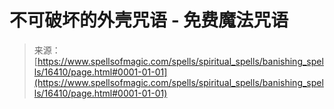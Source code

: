 <!--yml

category: 未分类

date: 2024-06-12 18:56:34

-->

# 不可破坏的外壳咒语 - 免费魔法咒语

> 来源：[https://www.spellsofmagic.com/spells/spiritual_spells/banishing_spells/16410/page.html#0001-01-01](https://www.spellsofmagic.com/spells/spiritual_spells/banishing_spells/16410/page.html#0001-01-01)
